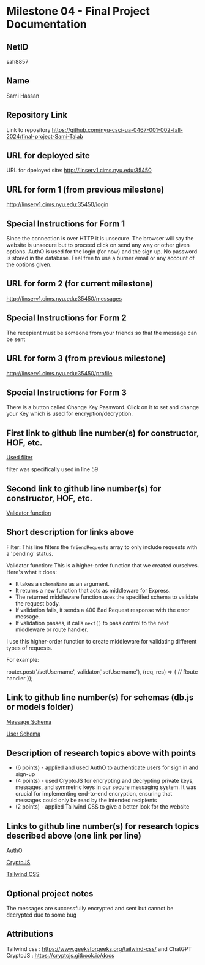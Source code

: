 Milestone 04 - Final Project Documentation
===

NetID
---
sah8857

Name
---
Sami Hassan

Repository Link
---
Link to repository https://github.com/nyu-csci-ua-0467-001-002-fall-2024/final-project-Sami-Talab

URL for deployed site 
---
URL for dpeloyed site: http://linserv1.cims.nyu.edu:35450


URL for form 1 (from previous milestone) 
---
http://linserv1.cims.nyu.edu:35450/login

Special Instructions for Form 1
---
Since the connection is over HTTP it is unsecure. The browser will say the website is unsecure but to proceed click on send any way or other given options.
AuthO is used for the login (for now) and the sign up. No password is stored in the database.
Feel free to use a burner email or any account of the options given. 

URL for form 2 (for current milestone)
---
http://linserv1.cims.nyu.edu:35450/messages

Special Instructions for Form 2
---
The recepient must be someone from your friends so that the message can be sent

URL for form 3 (from previous milestone) 
---
http://linserv1.cims.nyu.edu:35450/profile

Special Instructions for Form 3
---
There is a button called Change Key Password. Click on it to set and change your Key which is used for encryption/decryption.

First link to github line number(s) for constructor, HOF, etc.
---
[Used filter](https://github.com/nyu-csci-ua-0467-001-002-fall-2024/final-project-Sami-Talab/blob/master/routes/friends.mjs#L46-L72) 

filter was specifically used in line 59


Second link to github line number(s) for constructor, HOF, etc.
---
[Validator function](https://github.com/nyu-csci-ua-0467-001-002-fall-2024/final-project-Sami-Talab/blob/master/middlewares/validator.mjs#L13-L21) 

Short description for links above
---

Filter:
This line filters the `friendRequests` array to only include requests with a 'pending' status.

Validator function:
This is a higher-order function that we created ourselves. Here's what it does:
- It takes a `schemaName` as an argument.
- It returns a new function that acts as middleware for Express.
- The returned middleware function uses the specified schema to validate the request body.
- If validation fails, it sends a 400 Bad Request response with the error message.
- If validation passes, it calls `next()` to pass control to the next middleware or route handler.

I use this higher-order function to create middleware for validating different types of requests.

For example:

router.post('/setUsername', validator('setUsername'), (req, res) => {
  // Route handler
});

Link to github line number(s) for schemas (db.js or models folder)
---
[Message Schema](https://github.com/nyu-csci-ua-0467-001-002-fall-2024/final-project-Sami-Talab/blob/master/models/Message.mjs) 

[User Schema](https://github.com/nyu-csci-ua-0467-001-002-fall-2024/final-project-Sami-Talab/blob/master/models/User.mjs) 

Description of research topics above with points
---
- (6 points) - applied and used AuthO to authenticate users for sign in and sign-up
- (4 points) - used CryptoJS for encrypting and decrypting private keys, messages, and symmetric keys in our secure messaging system. It was crucial for implementing end-to-end encryption, ensuring that messages could only be read by the intended recipients 
- (2 points) - applied Tailwind CSS to give a better look for the website

Links to github line number(s) for research topics described above (one link per line)
---
[AuthO](https://github.com/nyu-csci-ua-0467-001-002-fall-2024/final-project-Sami-Talab/blob/master/routes/auth.mjs) 

[CryptoJS](https://github.com/nyu-csci-ua-0467-001-002-fall-2024/final-project-Sami-Talab/blob/master/utils/cryptoUtils.mjs) 

[Tailwind CSS](https://github.com/nyu-csci-ua-0467-001-002-fall-2024/final-project-Sami-Talab/blob/master/views/profile.hbs)

Optional project notes 
--- 
The messages are successfully encrypted and sent but cannot be decrypted due to some bug 

Attributions
---
Tailwind css : https://www.geeksforgeeks.org/tailwind-css/ and ChatGPT
CryptoJS : https://cryptojs.gitbook.io/docs
